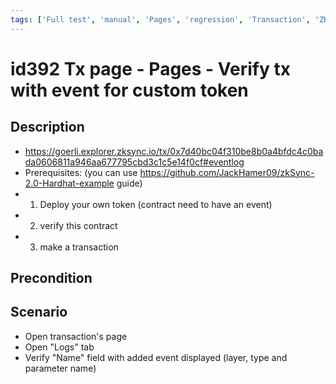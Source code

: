 ```yaml
---
tags: ['Full test', 'manual', 'Pages', 'regression', 'Transaction', 'ZKF-2109', 'Active']
---
```


# id392 Tx page - Pages - Verify tx with event for custom token

## Description
  - https://goerli.explorer.zksync.io/tx/0x7d40bc04f310be8b0a4bfdc4c0bada0606811a946aa677795cbd3c1c5e14f0cf#eventlog
  - Prerequisites: (you can use https://github.com/JackHamer09/zkSync-2.0-Hardhat-example guide)
  - 1. Deploy your own token (contract need to have an event)
  - 2. verify this contract
  - 3. make a transaction

## Precondition


## Scenario
- Open transaction's page
- Open "Logs" tab
- Verify "Name" field with added event displayed (layer, type and parameter name)
